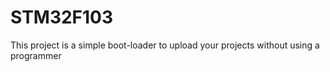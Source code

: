# STM32F103

This project is a simple boot-loader to upload your projects without using a programmer
